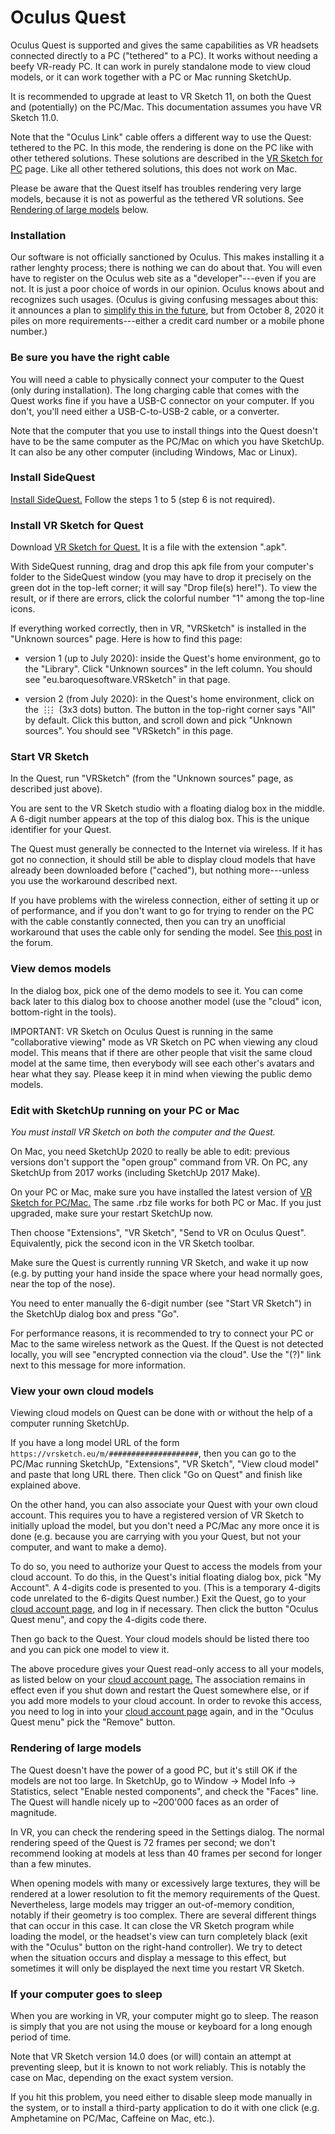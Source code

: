 # Oculus Quest

Oculus Quest is supported and gives the same capabilities as VR headsets
connected directly to a PC ("tethered" to a PC).  It works without needing a
beefy VR-ready PC.  It can work in purely standalone mode to view cloud models,
or it can work together with a PC or Mac running SketchUp.

It is recommended to upgrade at least to VR Sketch 11, on both the Quest and
(potentially) on the PC/Mac.  This documentation assumes you have VR Sketch
11.0.

Note that the "Oculus Link" cable offers a different way to use the Quest:
tethered to the PC.  In this mode, the rendering is done on the PC like with
other tethered solutions.  These solutions are described in the <a
href="docs-getting-started.html">VR Sketch for PC</a> page.  Like all other
tethered solutions, this does not work on Mac.

Please be aware that the Quest itself has troubles rendering very large models,
because it is not as powerful as the tethered VR solutions.  See [Rendering
of large models](#large-models) below.


### Installation

Our software is not officially sanctioned by Oculus.  This makes installing it
a rather lenghty process; there is nothing we can do about that.  You will even
have to register on the Oculus web site as a "developer"---even if you are not.
It is just a poor choice of words in our opinion.  Oculus knows about and
recognizes such usages.  (Oculus is giving confusing messages about this:
it announces a plan to [simplify this in the future](https://twitter.com/c_pruett/status/1275476634246639616),
but from October 8, 2020 it piles on more requirements---either a credit card
number or a mobile phone number.)


### Be sure you have the right cable

You will need a cable to physically connect your computer to the Quest (only
during installation).  The long charging cable that comes with the Quest works
fine if you have a USB-C connector on your computer.  If you don't, you'll need
either a USB-C-to-USB-2 cable, or a converter.

Note that the computer that you use to install things into the Quest doesn't
have to be the same computer as the PC/Mac on which you have SketchUp.
It can also be any other computer (including Windows, Mac or Linux).


### Install SideQuest

<a href="https://sidequestvr.com/#/setup-howto">Install SideQuest.</a>  Follow
the steps 1 to 5 (step 6 is not required).


### Install VR Sketch for Quest

Download <a href="downloads.html">VR Sketch for Quest.</a>  It is a file with
the extension ".apk".

With SideQuest running, drag and drop this apk file from your computer's folder
to the SideQuest window (you may have to drop it precisely on the green dot in
the top-left corner; it will say "Drop file(s) here!"). To view the result, or
if there are errors, click the colorful number "1" among the top-line icons.

If everything worked correctly, then in VR, "VRSketch" is installed in the
"Unknown sources" page.  Here is how to find this page:

* version 1 (up to July 2020): inside the Quest's home environment,
  go to the "Library".  Click "Unknown sources" in the left column.
  You should see "eu.baroquesoftware.VRSketch" in that page.

* version 2 (from July 2020): in the Quest's home environment,
  click on the
  <span style="letter-spacing: -.6em">&#x22ee;&#x22ee;&#x22ee;</span>
  &nbsp;&nbsp;(3x3 dots) button.  The button in the top-right corner
  says "All" by default.  Click this button, and scroll down and pick
  "Unknown sources".  You should see "VRSketch" in this page.


### Start VR Sketch

In the Quest, run "VRSketch" (from the "Unknown sources" page, as described
just above).

You are sent to the VR Sketch studio with a floating dialog box in
the middle.  A 6-digit number appears at the top of this dialog box.
This is the unique identifier for your Quest.

The Quest must generally be connected to the Internet via wireless.  If it has
got no connection, it should still be able to display cloud models that have
already been downloaded before ("cached"), but nothing more---unless you use the
workaround described next.

If you have problems with the wireless connection, either of setting it up or of
performance, and if you don't want to go for trying to render on the PC with the
cable constantly connected, then you can try an unofficial workaround that uses
the cable only for sending the model.  See
<a href="https://forum.vrsketch.eu/t/first-impressions-suggestions/114/21">this post</a>
in the forum.


### View demos models

In the dialog box, pick one
of the demo models to see it. You can come back later to this dialog box to
choose another model (use the "cloud" icon, bottom-right in the tools).

IMPORTANT: VR Sketch on Oculus Quest is running in the same "collaborative
viewing" mode as VR Sketch on PC when viewing any cloud model.  This means that
if there are other people that visit the same cloud model at the same time,
then everybody will see each other's avatars and hear what they say.  Please
keep it in mind when viewing the public demo models.


### Edit with SketchUp running on your PC or Mac

*You must install VR Sketch on both the computer and the Quest.*

On Mac, you need SketchUp 2020 to really be able to edit: previous versions don't
support the "open group" command from VR.  On PC, any SketchUp from 2017 works
(including SketchUp 2017 Make).

On your PC or Mac, make sure you have installed the latest version of <a
href="downloads.html">VR Sketch for PC/Mac.</a>  The same .rbz file works for
both PC or Mac.  If you just upgraded, make sure your restart SketchUp now.

Then choose "Extensions", "VR Sketch", "Send to VR on Oculus Quest".
Equivalently, pick the second icon in the VR Sketch toolbar.

Make sure the Quest is currently running VR Sketch, and wake it up now (e.g. by
putting your hand inside the space where your head normally goes, near the
top of the nose).

You need to enter manually the 6-digit number (see "Start VR Sketch") in the
SketchUp dialog box and press "Go".

For performance reasons, it is recommended to try to connect your PC or Mac to
the same wireless network as the Quest.  If the Quest is not detected locally,
you will see "encrypted connection via the cloud".  Use the "(?)" link next to
this message for more information.


### View your own cloud models

Viewing cloud models on Quest can be done with or without the help of a
computer running SketchUp.

If you have a long model URL of the form
``https://vrsketch.eu/m/####################``, then you can go to the
PC/Mac running SketchUp, "Extensions", "VR Sketch", "View cloud model" and
paste that long URL there.  Then click "Go on Quest" and finish like
explained above.

On the other hand, you can also associate your Quest with your own cloud
account.  This requires you to have a registered version of VR Sketch to
initially upload the model, but you don't need a PC/Mac any more once it is
done (e.g. because you are carrying with you your Quest, but not your computer,
and want to make a demo).

To do so, you need to authorize your Quest to access the models from your cloud
account.  To do this, in the Quest's initial floating dialog box, pick "My
Account".  A 4-digits code is presented to you.  (This is a temporary 4-digits
code unrelated to the 6-digits Quest number.)  Exit the Quest, go to your <a
href="https://vrsketch.eu/cloud.html">cloud account page,</a> and log in if
necessary.  Then click the button "Oculus Quest menu", and copy the 4-digits
code there.

Then go back to the Quest.  Your cloud models should be listed there too and
you can pick one model to view it.

The above procedure gives your Quest read-only access to all your models, as
listed below on your <a href="https://vrsketch.eu/cloud.html">cloud account
page.</a>  The association remains in effect even if you shut down and restart
the Quest somewhere else, or if you add more models to your cloud account.  In
order to revoke this access, you need to log in into your <a
href="https://vrsketch.eu/cloud.html">cloud account page</a> again, and in the
"Oculus Quest menu" pick the "Remove" button.



### <a name="large-models">Rendering of large models</a>

The Quest doesn't have the power of a good PC, but it's still OK if the models
are not too large.
In SketchUp, go to Window -> Model Info -> Statistics, select "Enable nested
components", and check the "Faces" line.  The Quest will handle nicely up to
~200'000 faces as an order of magnitude.

In VR, you can check the rendering speed in the Settings dialog.  The
normal rendering speed of the Quest is 72 frames per second; we don't recommend
looking at models at less than 40 frames per second for longer than a few
minutes.

When opening models with many or excessively large textures, they will be
rendered at a lower resolution to fit the memory requirements of the Quest.
Nevertheless, large models may trigger an out-of-memory condition, notably
if their geometry is too complex.
There are several different things that can occur in this case.  It can close
the VR Sketch program while loading the model, or the headset's view can turn
completely black (exit with the "Oculus" button on the right-hand controller).
We try to detect when the situation occurs and display a message to this
effect, but sometimes it will only be displayed the next time you restart VR
Sketch.


### If your computer goes to sleep

When you are working in VR, your computer might go to sleep.  The reason is
simply that you are not using the mouse or keyboard for a long enough period
of time.

Note that VR Sketch version 14.0 does (or will) contain an attempt at
preventing sleep, but it is known to not work reliably.  This is notably the
case on Mac, depending on the exact system version.

If you hit this problem, you need either to disable sleep mode manually in
the system, or to install a third-party application to do it with one click
(e.g. Amphetamine on PC/Mac, Caffeine on Mac, etc.).
